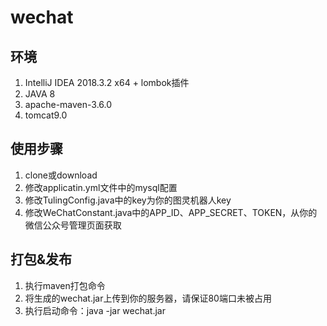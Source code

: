 # wechat
## 环境
1. IntelliJ IDEA 2018.3.2 x64 + lombok插件
2. JAVA 8
3. apache-maven-3.6.0
4. tomcat9.0
## 使用步骤
1. clone或download
2. 修改applicatin.yml文件中的mysql配置
3. 修改TulingConfig.java中的key为你的图灵机器人key
4. 修改WeChatConstant.java中的APP_ID、APP_SECRET、TOKEN，从你的微信公众号管理页面获取
## 打包&发布
1. 执行maven打包命令
2. 将生成的wechat.jar上传到你的服务器，请保证80端口未被占用
3. 执行启动命令：java -jar wechat.jar
